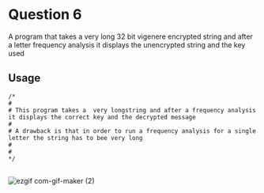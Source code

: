 # Question 6

A program that takes a very long 32 bit vigenere encrypted string and after a letter frequency analysis it displays the unencrypted string and the key used



## Usage

```
/*
#
# This program takes a  very longstring and after a frequency analysis it displays the correct key and the decrypted message
#
# A drawback is that in order to run a frequency analysis for a single letter the string has to bee very long
#
#
*/
```

## 

![ezgif com-gif-maker (2)](https://user-images.githubusercontent.com/25082236/95329369-d2c0a080-0874-11eb-8f16-579facae63eb.gif)





